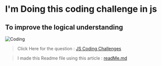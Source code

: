 # I'm Doing this coding challenge in js
## To improve the logical understanding
![Coding](https://images.unsplash.com/photo-1517694712202-14dd9538aa97?auto=format&fit=crop&q=80&w=2940&ixlib=rb-4.0.3&ixid=M3wxMjA3fDB8MHxwaG90by1wYWdlfHx8fGVufDB8fHx8fA%3D%3D)

> Click Here for the question :
[JS Coding Challenges](https://www.github.com)


> I made this Readme file using this article : [readMe.md](https://medium.com/@saumya.ranjan/how-to-write-a-readme-md-file-markdown-file-20cb7cbcd6f)




